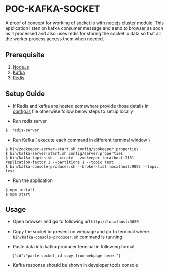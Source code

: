 # POC-KAFKA-SOCKET

A proof of concept for working of socket.io with nodejs cluster module.
This application listen on kafka consumer message and send to browser as soon as it processed
and also uses redis for storing the socket.io data so that all the worker process access them
when needed.

## Prerequisite

1. [NodeJs](https://nodejs.org/en/)
2. [Kafka](https://kafka.apache.org/)
3. [Redis](https://redis.io/)

## Setup Guide

- If Redis and kafka are hosted somewhere provide those details in
  [config.js](./app/config.js) file otherwise follow below steps to setup locally

- Run redis server

```
$  redis-server

```

- Run Kafka ( execute each command in different terminal window )

```
$ bin/zookeeper-server-start.sh config/zookeeper.properties
$ bin/kafka-server-start.sh config/server.properties
$ bin/kafka-topics.sh --create --zookeeper localhost:2181 --replication-factor 1 --partitions 1 --topic test
$ bin/kafka-console-producer.sh --broker-list localhost:9092 --topic test

```

- Run the application

```
$ npm install
$ npm start

```

## Usage

- Open browser and go to following url `http://localhost:3000`

- Copy the socket id present on webpage and go to terminal where
  `bin/kafka-consolo-producer.sh` command is running

- Paste data into kafka producer terminal in following format

```
   {"id":"paste socket_id copy from webpage here."}

```

- Kafka response should be shown in developer tools console
